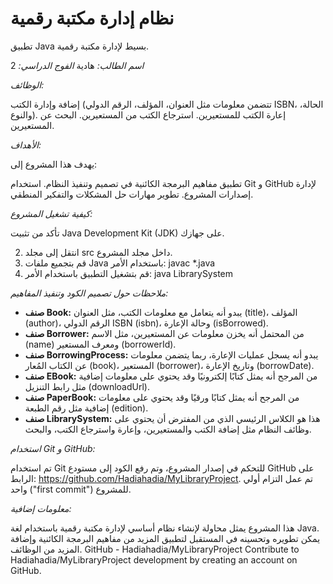 # نظام إدارة مكتبة رقمية

تطبيق Java بسيط لإدارة مكتبة رقمية.

*اسم الطالب:* هادية
*الفوج الدراسي:* 2

*الوظائف:*

إضافة وإدارة الكتب (تتضمن معلومات مثل العنوان، المؤلف، الرقم الدولي ISBN، الحالة، والنوع).
إعارة الكتب للمستعيرين.
استرجاع الكتب من المستعيرين.
البحث عن المستعيرين.


*الأهداف:*

يهدف هذا المشروع إلى:

تطبيق مفاهيم البرمجة الكائنية في تصميم وتنفيذ النظام.
استخدام Git و GitHub لإدارة إصدارات المشروع.
تطوير مهارات حل المشكلات والتفكير المنطقي.


*كيفية تشغيل المشروع:*

تأكد من تثبيت Java Development Kit (JDK) على جهازك.

2.  انتقل إلى مجلد src داخل مجلد المشروع.
3.  قم بتجميع ملفات Java باستخدام الأمر: javac *.java
4.  قم بتشغيل التطبيق باستخدام الأمر: java LibrarySystem

*ملاحظات حول تصميم الكود وتنفيذ المفاهيم:*

* **صنف Book:** يبدو أنه يتعامل مع معلومات الكتب، مثل العنوان (title)، المؤلف (author)، الرقم الدولي ISBN (isbn)، وحالة الإعارة (isBorrowed).
* **صنف Borrower:** من المحتمل أنه يخزن معلومات عن المستعيرين، مثل الاسم (name) ومعرف المستعير (borrowerId).
* **صنف BorrowingProcess:** يبدو أنه يسجل عمليات الإعارة، ربما يتضمن معلومات عن الكتاب المُعار (book)، المستعير (borrower)، وتاريخ الإعارة (borrowDate).
* **صنف EBook:** من المرجح أنه يمثل كتابًا إلكترونيًا وقد يحتوي على معلومات إضافية مثل رابط التنزيل (downloadUrl).
* **صنف PaperBook:** من المرجح أنه يمثل كتابًا ورقيًا وقد يحتوي على معلومات إضافية مثل رقم الطبعة (edition).
* **صنف LibrarySystem:** هذا هو الكلاس الرئيسي الذي من المفترض أن يحتوي على وظائف النظام مثل إضافة الكتب والمستعيرين، وإعارة واسترجاع الكتب، والبحث.

*استخدام Git و GitHub:*

تم استخدام Git للتحكم في إصدار المشروع، وتم رفع الكود إلى مستودع GitHub على الرابط: https://github.com/Hadiahadia/MyLibraryProject. تم عمل التزام أولي واحد ("first commit") للمشروع.

*معلومات إضافية:*

هذا المشروع يمثل محاولة لإنشاء نظام أساسي لإدارة مكتبة رقمية باستخدام لغة Java. يمكن تطويره وتحسينه في المستقبل لتطبيق المزيد من مفاهيم البرمجة الكائنية وإضافة المزيد من الوظائف.
GitHub - Hadiahadia/MyLibraryProject
Contribute to Hadiahadia/MyLibraryProject development by creating an account on GitHub.
